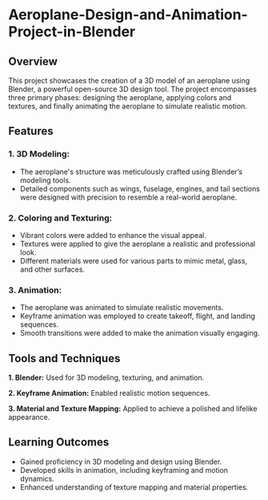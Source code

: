 # Aeroplane-Design-and-Animation-Project-in-Blender

## Overview

This project showcases the creation of a 3D model of an aeroplane using Blender, a powerful open-source 3D design tool. The project encompasses three primary phases: designing the aeroplane, applying colors and textures, and finally animating the aeroplane to simulate realistic motion.

## Features
### 1. 3D Modeling:

- The aeroplane's structure was meticulously crafted using Blender’s modeling tools.
- Detailed components such as wings, fuselage, engines, and tail sections were designed with precision to resemble a real-world aeroplane.
### 2. Coloring and Texturing:

- Vibrant colors were added to enhance the visual appeal.
- Textures were applied to give the aeroplane a realistic and professional look.
- Different materials were used for various parts to mimic metal, glass, and other surfaces.

### 3. Animation:

- The aeroplane was animated to simulate realistic movements.
- Keyframe animation was employed to create takeoff, flight, and landing sequences.
- Smooth transitions were added to make the animation visually engaging.

## Tools and Techniques

**1. Blender:** Used for 3D modeling, texturing, and animation.

**2. Keyframe Animation:** Enabled realistic motion sequences.

**3. Material and Texture Mapping:** Applied to achieve a polished and lifelike appearance.

## Learning Outcomes
- Gained proficiency in 3D modeling and design using Blender.
- Developed skills in animation, including keyframing and motion dynamics.
- Enhanced understanding of texture mapping and material properties.


